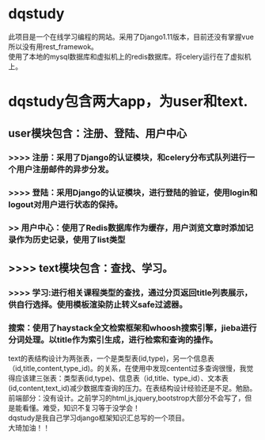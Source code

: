 # dqstudy
此项目是一个在线学习编程的网站。采用了Django1.11版本，目前还没有掌握vue所以没有用rest_framewok。  
使用了本地的mysql数据库和虚拟机上的redis数据库。将celery运行在了虚拟机上。  
# dqstudy包含两大app，为user和text.  
## user模块包含：注册、登陆、用户中心  
### >>>> 注册：采用了Django的认证模块，和celery分布式队列进行一个用户注册邮件的异步分发。  
### >>>> 登陆：采用Django的认证模块，进行登陆的验证，使用login和logout对用户进行状态的保持。  
### >> 用户中心：使用了Redis数据库作为缓存，用户浏览文章时添加记录作为历史记录，使用了list类型  
## >>>> text模块包含：查找、学习。  
### >>>> 学习:进行相关课程类型的查找，通过分页返回title列表展示，供自行选择。使用模板渲染防止转义safe过滤器。  
###   搜索：使用了haystack全文检索框架和whoosh搜索引擎，jieba进行分词处理。以title作为索引生成，进行检索和查询的操作。  
text的表结构设计为两张表，一个是类型表(id,type)，另一个信息表（id,title,content,type_id)。的关系，在使用中发现centent过多查询很慢，我觉得应该建三张表：类型表(id,type)、信息表（id,title、type_id）、文本表(id,content,text_id)减少数据库查询的压力。在表结构设计经验还是不足。勉励。  
前端部分：没有设计。之前学习的html,js,jquery,bootstrop大部分不会写了，但是能看懂。难受，知识不复习等于没学会！  
dqstudy是我自己学习django框架知识汇总写的一个项目。  
大琦加油！！  
